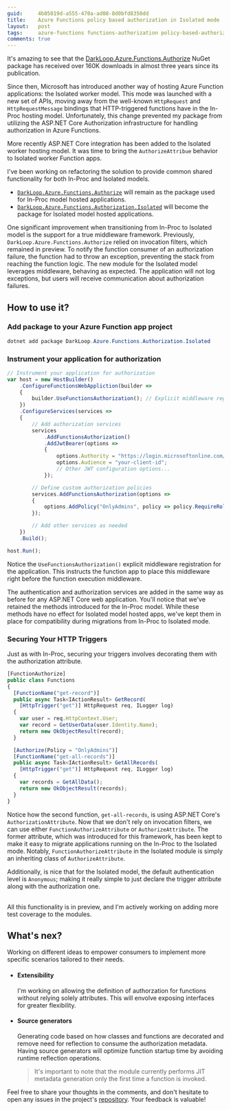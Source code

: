 ```yaml
---
guid:     4b05019d-a555-470a-ad08-8d0bfd8350dd
title:    Azure Functions policy based authorization in Isolated mode
layout:   post
tags:     azure-functions functions-authorization policy-based-authorization authorize-attribute isolated-functions inproc-functions
comments: true
---
```


It's amazing to see that the [DarkLoop.Azure.Functions.Authorize](https://nuget.org/packages/DarkLoop.Azure.Functions.Authorize) NuGet package has received over 160K downloads in almost three years since its publication.

Since then, Microsoft has introduced another way of hosting Azure Function applications: the Isolated worker model. This mode was launched with a new set of APIs, moving away from the well-known `HttpRequest` and `HttpRequestMessage` bindings that HTTP-triggered functions have in the In-Proc hosting model. Unfortunately, this change prevented my package from utilizing the ASP.NET Core Authorization infrastructure for handling authorization in Azure Functions.

More recently ASP.NET Core integration has been added to the Isolated worker hosting model. It was time to bring the `AuthorizeAttribue` behavior to Isolated worker Function apps.

<!-- more -->

I've been working on refactoring the solution to provide common shared functionality for both In-Proc and Isolated models.

- [`DarkLoop.Azure.Functions.Authorize`](https://nuget.org/packages/DarkLoop.Azure.Functions.Authorize) will remain as the package used for In-Proc model hosted applications.
- [`DarkLoop.Azure.Functions.Authorization.Isolated`](https://nuget.org/packages/DarkLoop.Azure.Functions.Authorzation.Isolated) will become the package for Isolated model hosted applications.

One significant improvement when transitioning from In-Proc to Isolated model is the support for a true middleware framework. Previously, `DarkLoop.Azure.Functions.Authorize` relied on invocation filters, which remained in preview. To notify the function consumer of an authorization failure, the function had to throw an exception, preventing the stack from reaching the function logic. The new module for the Isolated model leverages middleware, behaving as expected. The application will not log exceptions, but users will receive communication about authorization failures.

## How to use it?

### Add package to your Azure Function app project
```powershell
dotnet add package DarkLoop.Azure.Functions.Authorization.Isolated
```

### Instrument your application for authorization
```typescript
// Instrument your application for authorization
var host = new HostBuilder()
    .ConfigureFunctionsWebAppliction(builder =>
    {
        builder.UseFunctionsAuthorization(); // Explicit middleware registration
    })
    .ConfigureServices(services =>
    {
        // Add authorization services
        services
            .AddFunctionsAuthorization()
            .AddJwtBearer(options =>
            {
                options.Authority = "https://login.microsoftonline.com/your-tenant-id";
                options.Audience = "your-client-id";
                // Other JWT configuration options...
            });

        // Define custom authorization policies
        services.AddFunctionsAuthorization(options =>
        {
            options.AddPolicy("OnlyAdmins", policy => policy.RequireRole("Admin"));
        });

        // Add other services as needed
    })
    .Build();

host.Run();
```
Notice the `UseFunctionsAuthorization()` explicit middleware registration for the application. This instructs the function app to place this middleware right before the function execution middleware.

The authentication and authorization services are added in the same way as before for any ASP.NET Core web application. You'll notice that we've retained the methods introduced for the In-Proc model. While these methods have no effect for Isolated model hosted apps, we've kept them in place for compatibility during migrations from In-Proc to Isolated mode.

### Securing Your HTTP Triggers
Just as with In-Proc, securing your triggers involves decorating them with the authorization attribute.

```typescript
[FunctionAuthorize]
public class Functions
{
  [FunctionName("get-record")]
  public async Task<IActionResult> GetRecord(
    [HttpTrigger("get")] HttpRequest req, ILogger log)
  {
    var user = req.HttpContext.User;
    var record = GetUserData(user.Identity.Name);
    return new OkObjectResult(record);
  }

  [Authorize(Policy = "OnlyAdmins")]
  [FunctionName("get-all-records")]
  public async Task<IActionResult> GetAllRecords(
    [HttpTrigger("get")] HttpRequest req, ILogger log)
  {
    var records = GetAllData();
    return new OkObjectResult(records);
  }
}
```
Notice how the second function, `get-all-records`, is using ASP.NET Core's `AuthorizationAttribute`. Now that we don't rely on invocation filters, we can use either `FunctionAuthorizeAttribute` or `AuthorizeAttribute`. The former attribute, which was introduced for this framework, has been kept to make it easy to migrate applications running on the In-Proc to the Isolated mode. Notably, `FunctionAuthorizeAttribute` in the Isolated module is simply an inheriting class of `AuthorizeAttribute`.

Additionally, is nice that for the Isolated model, the default authentication level is `Anonymous`; making it really simple to just declare the trigger attribute along with the authorization one.

<br/>
All this functionality is in preview, and I'm actively working on adding more test coverage to the modules.

## What's nex?
Working on different ideas to empower consumers to implement more specific scenarios tailored to their needs.

- #### Extensibility
  I'm working on allowing the definition of authorzation for functions without relying solely attributes. This will envolve exposing interfaces for greater flexibility.

- #### Source generators
  Generating code based on how classes and functions are decorated and remove need for reflection to consume the authorization metadata. Having source generators will optimize function startup time by avoiding runtime reflection operations.
  > It's important to note that the module currently performs JIT metadata generation only the first time a function is invoked.

Feel free to share your thoughts in the comments, and don't hesitate to open any issues in the project's [repository](https://github.com/dark-loop/functions-authorize). Your feedback is valuable!